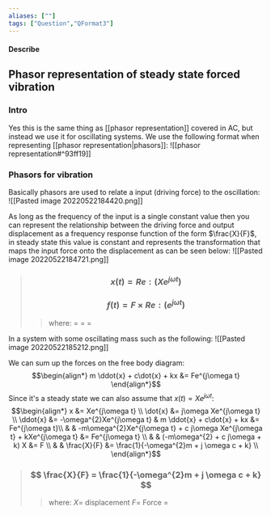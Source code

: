 ```yaml
---
aliases: [""]
tags: ["Question","QFormat3"]
---
```


#### Describe
## Phasor representation of steady state forced vibration
### Intro
Yes this is the same thing as [[phasor representation]] covered in AC, but instead we use it for oscillating systems. We use the following format when representing [[phasor representation|phasors]]:
![[phasor representation#^93ff19]]

### Phasors for vibration
Basically phasors are used to relate a input (driving force) to the oscillation:
![[Pasted image 20220522184420.png]]

As long as the frequency of the input is a single constant value then you can represent the relationship between the driving force and output displacement as a frequency response function of the form $\frac{X}{F}$, in steady state this value is constant and represents the transformation that maps the input force onto the displacement as can be seen below:
![[Pasted image 20220522184721.png]]

> ### $$ x(t) = Re: (Xe^{j\omega t}) $$ 
> ### $$ f(t) = F\times Re: ( e^{j\omega t} ) $$
>> where:
>> $=$ 
>> $=$
>> $=$

In a system with some oscillating mass such as the following:
![[Pasted image 20220522185212.png]]

We can sum up the forces on the free body diagram:
$$\begin{align*}
m \ddot{x} + c\dot{x} + kx &= Fe^{j\omega t}
\end{align*}$$
Since it's a steady state we can also assume that $x(t) = Xe^{j\omega t}$:
$$\begin{align*}
x &= Xe^{j\omega t} \\
\dot{x} &= j\omega Xe^{j\omega t} \\
\ddot{x} &= -\omega^{2}Xe^{j\omega t} & m \ddot{x} + c\dot{x} + kx &= Fe^{j\omega t}\\
& & -m\omega^{2}Xe^{j\omega t} + c j\omega Xe^{j\omega t} + kXe^{j\omega t} &= Fe^{j\omega t} \\
& & (-m\omega^{2} + c j\omega  + k) X &= F \\
& &  \frac{X}{F} &= \frac{1}{-\omega^{2}m + j \omega c + k} \\
\end{align*}$$

> ### $$ \frac{X}{F} = \frac{1}{-\omega^{2}m + j \omega c + k} $$ 
>> where:
>> $X=$ displacement 
>> $F=$ Force
>> $=$

